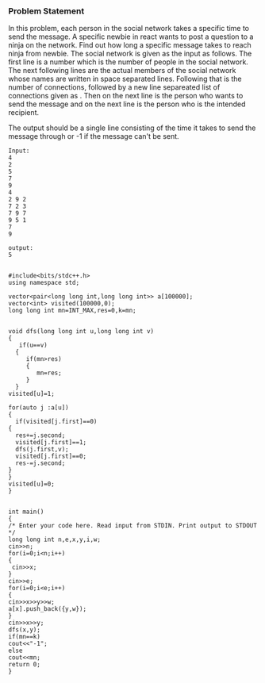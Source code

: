 ### Problem Statement

In this problem, each person in the social network takes a specific time to send the message. A specific newbie in react wants to post a 
question to a ninja on the network. Find out how long a specific message takes to reach ninja from newbie. The social network is given as the input as follows.
The first line is a number which is the number of people in the social network. The next following lines are the actual members of the social network whose names 
are written in space separated lines. Following that is the number of connections, followed by a new line separeated list of connections given as
<followe><following time><time it takes to send the message>. Then on the next line is the person who wants to send the message and 
  on the next line is the person who is the intended recipient.
  
  The output should be a single line consisting of the time it takes to send the message through or -1 if the message can't be sent.
  
  ```
  Input:
  4
  2
  5
  7
  9
  4
  2 9 2
  7 2 3
  7 9 7
  9 5 1
  7 
  9
  
  output:
  5
  ```
  
  ```
  
#include<bits/stdc++.h>
using namespace std;

vector<pair<long long int,long long int>> a[100000];
vector<int> visited(100000,0);
long long int mn=INT_MAX,res=0,k=mn;
  
  
void dfs(long long int u,long long int v)
{
     if(u==v)
    {
       if(mn>res)
       {
          mn=res;
       }
    }
visited[u]=1;
  
for(auto j :a[u])
{
    if(visited[j.first]==0)
  {
    res+=j.second;
    visited[j.first]==1;
    dfs(j.first,v);
    visited[j.first]==0;
    res-=j.second;
  }
}
 visited[u]=0;
}
  
  
int main()
{
/* Enter your code here. Read input from STDIN. Print output to STDOUT */
long long int n,e,x,y,i,w;
cin>>n;
for(i=0;i<n;i++)
{
   cin>>x;
}
cin>>e;
for(i=0;i<e;i++)
{
cin>>x>>y>>w;
a[x].push_back({y,w});
}
cin>>x>>y;
dfs(x,y);
if(mn==k)
cout<<"-1";
else
cout<<mn;
return 0;
}
  
  ```
